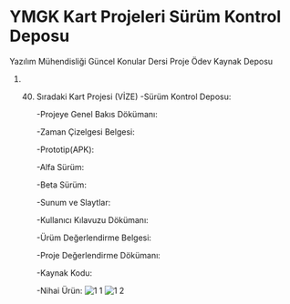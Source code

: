 # YMGK Kart Projeleri Sürüm Kontrol Deposu
Yazılım Mühendisliği Güncel Konular Dersi Proje Ödev Kaynak Deposu
1) 40. Sıradaki Kart Projesi (VİZE)
          -Sürüm Kontrol Deposu:

          -Projeye Genel Bakıs Dökümanı:

          -Zaman Çizelgesi Belgesi:

          -Prototip(APK):

          -Alfa Sürüm:

          -Beta Sürüm:

          -Sunum ve Slaytlar:

          -Kullanıcı Kılavuzu Dökümanı:

          -Ürüm Değerlendirme Belgesi:

          -Proje Değerlendirme Dökümanı:

          -Kaynak Kodu:

          -Nihai Ürün:
  ![1 1](https://user-images.githubusercontent.com/93042786/236837494-5389765b-41b5-4b3a-9269-65757dcdad8c.jpg)
![1 2](https://user-images.githubusercontent.com/93042786/236837504-73a48b34-dfc8-4471-9e60-c6cbd714c4c1.jpg)

